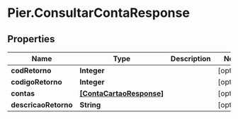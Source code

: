 # Pier.ConsultarContaResponse

## Properties
Name | Type | Description | Notes
------------ | ------------- | ------------- | -------------
**codRetorno** | **Integer** |  | [optional] 
**codigoRetorno** | **Integer** |  | [optional] 
**contas** | [**[ContaCartaoResponse]**](ContaCartaoResponse.md) |  | [optional] 
**descricaoRetorno** | **String** |  | [optional] 


